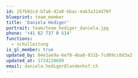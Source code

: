 ```yaml
---
id: 257b92cd-b7a6-42a0-bbac-4a63a314d70f
blueprint: team_member
title: 'Daniela Hediger'
portrait: team/team_hediger_daniela.jpg
phone: '+41 62 737 0 514'
functions:
  - schulleitung
is_gl_member: true
updated_by: 04e1ae9a-6ef8-4ba0-931b-7cd69cc0d3a2
updated_at: 1724228609
email: daniela.hediger@landenhof.ch
---
```


